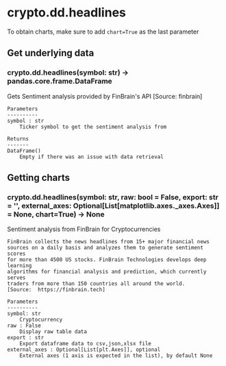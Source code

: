 # crypto.dd.headlines

To obtain charts, make sure to add `chart=True` as the last parameter

## Get underlying data 
### crypto.dd.headlines(symbol: str) -> pandas.core.frame.DataFrame

Gets Sentiment analysis provided by FinBrain's API [Source: finbrain]

    Parameters
    ----------
    symbol : str
        Ticker symbol to get the sentiment analysis from

    Returns
    -------
    DataFrame()
        Empty if there was an issue with data retrieval

## Getting charts 
### crypto.dd.headlines(symbol: str, raw: bool = False, export: str = '', external_axes: Optional[List[matplotlib.axes._axes.Axes]] = None, chart=True) -> None

Sentiment analysis from FinBrain for Cryptocurrencies

    FinBrain collects the news headlines from 15+ major financial news
    sources on a daily basis and analyzes them to generate sentiment scores
    for more than 4500 US stocks. FinBrain Technologies develops deep learning
    algorithms for financial analysis and prediction, which currently serves
    traders from more than 150 countries all around the world.
    [Source:  https://finbrain.tech]

    Parameters
    ----------
    symbol: str
        Cryptocurrency
    raw : False
        Display raw table data
    export : str
        Export dataframe data to csv,json,xlsx file
    external_axes : Optional[List[plt.Axes]], optional
        External axes (1 axis is expected in the list), by default None
